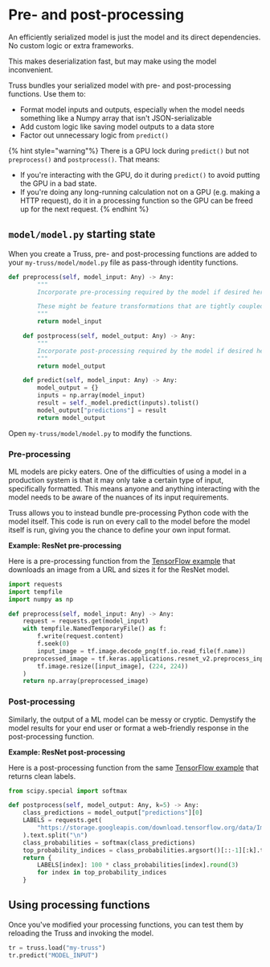 # Pre- and post-processing

An efficiently serialized model is just the model and its direct dependencies. No custom logic or extra frameworks.

This makes deserialization fast, but may make using the model inconvenient.

Truss bundles your serialized model with pre- and post-processing functions. Use them to:

* Format model inputs and outputs, especially when the model needs something like a Numpy array that isn't JSON-serializable
* Add custom logic like saving model outputs to a data store
* Factor out unnecessary logic from `predict()`

{% hint style="warning"%}
There is a GPU lock during `predict()` but not `preprocess()` and `postprocess()`. That means:

* If you're interacting with the GPU, do it during `predict()` to avoid putting the GPU in a bad state.
* If you're doing any long-running calculation not on a GPU (e.g. making a HTTP request), do it in a processing function so the GPU can be freed up for the next request.
{% endhint %}

## `model/model.py` starting state

When you create a Truss, pre- and post-processing functions are added to your `my-truss/model/model.py` file as pass-through identity functions.

```python
def preprocess(self, model_input: Any) -> Any:
        """
        Incorporate pre-processing required by the model if desired here.

        These might be feature transformations that are tightly coupled to the model.
        """
        return model_input

    def postprocess(self, model_output: Any) -> Any:
        """
        Incorporate post-processing required by the model if desired here.
        """
        return model_output

    def predict(self, model_input: Any) -> Any:
        model_output = {}
        inputs = np.array(model_input)
        result = self._model.predict(inputs).tolist()
        model_output["predictions"] = result
        return model_output
```

Open `my-truss/model/model.py` to modify the functions.

### Pre-processing

ML models are picky eaters. One of the difficulties of using a model in a production system is that it may only take a certain type of input, specifically formatted. This means anyone and anything interacting with the model needs to be aware of the nuances of its input requirements.

Truss allows you to instead bundle pre-processing Python code with the model itself. This code is run on every call to the model before the model itself is run, giving you the chance to define your own input format.

**Example: ResNet pre-processing**

Here is a pre-processing function from the [TensorFlow example](../create/tensorflow.md) that downloads an image from a URL and sizes it for the ResNet model.

```python
import requests
import tempfile
import numpy as np

def preprocess(self, model_input: Any) -> Any:
    request = requests.get(model_input)
    with tempfile.NamedTemporaryFile() as f:
        f.write(request.content)
        f.seek(0)
        input_image = tf.image.decode_png(tf.io.read_file(f.name))
    preprocessed_image = tf.keras.applications.resnet_v2.preprocess_input(
        tf.image.resize([input_image], (224, 224))
    )
    return np.array(preprocessed_image)
```

### Post-processing

Similarly, the output of a ML model can be messy or cryptic. Demystify the model results for your end user or format a web-friendly response in the post-processing function.

**Example: ResNet post-processing**

Here is a post-processing function from the same [TensorFlow example](../create/tensorflow.md) that returns clean labels.

```python
from scipy.special import softmax

def postprocess(self, model_output: Any, k=5) -> Any:
    class_predictions = model_output["predictions"][0]
    LABELS = requests.get(
        "https://storage.googleapis.com/download.tensorflow.org/data/ImageNetLabels.txt"
    ).text.split("\n")
    class_probabilities = softmax(class_predictions)
    top_probability_indices = class_probabilities.argsort()[::-1][:k].tolist()
    return {
        LABELS[index]: 100 * class_probabilities[index].round(3)
        for index in top_probability_indices
    }
```

## Using processing functions

Once you've modified your processing functions, you can test them by reloading the Truss and invoking the model.

```python
tr = truss.load("my-truss")
tr.predict("MODEL_INPUT")
```

&nbsp;
